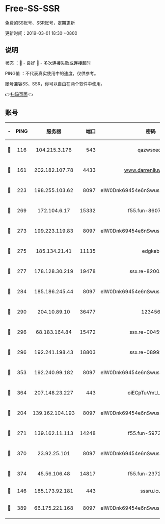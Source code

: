 # Free-SS-SSR

免费的SS账号、SSR账号，定期更新

更新时间：2019-03-01 18:30 +0800

## 说明

状态     ：🙂 - 良好 🙁 - 多次连接失败或连接超时

PING值   ：不代表真实使用中的速度，仅供参考。

账号兼容SS、SSR，你可以自由在两个软件中使用。

👉[扫码页面](https://liesauer.github.io/free-ss-ssr.github.io/)👈

## 账号

|-|PING|服务器|端口|密码|加密方式|区域|
|:----:|:----:|:-----:|-----:|:----:|:----:|:----:|
|🙂|116|104.215.3.176|543|qazwsxedc|aes-256-gcm|JP|
|🙂|161|202.182.107.78|4433|www.darrenliuwei.com|aes-256-cfb|JP|
|🙂|223|198.255.103.62|8097|eIW0Dnk69454e6nSwuspv9DmS201tQ0D|aes-256-cfb|US|
|🙂|269|172.104.6.17|15332|f55.fun-86079232|aes-256-cfb|US|
|🙂|273|199.223.119.83|8097|eIW0Dnk69454e6nSwuspv9DmS201tQ0D|aes-256-cfb|US|
|🙂|275|185.134.21.41|11135|edgkeb|aes-256-cfb|GB|
|🙂|277|178.128.30.219|19478|ssx.re-82003000|aes-256-cfb|SG|
|🙂|284|185.186.245.44|8097|eIW0Dnk69454e6nSwuspv9DmS201tQ0D|aes-256-cfb|NL|
|🙂|290|204.10.89.10|36477|123456|aes-256-cfb|US|
|🙂|296|68.183.164.84|15472|ssx.re-00459440|aes-256-cfb|US|
|🙂|296|192.241.198.43|18803|ssx.re-08999110|aes-256-cfb|US|
|🙂|353|192.240.99.182|8097|eIW0Dnk69454e6nSwuspv9DmS201tQ0D|aes-256-cfb|US|
|🙂|364|207.148.23.227|443|oiECpTuVmLLxk4Ts|aes-256-cfb|US|
|🙂|204|139.162.104.193|8097|eIW0Dnk69454e6nSwuspv9DmS201tQ0D|aes-256-cfb|JP|
|🙂|271|139.162.11.113|14248|f55.fun-59730477|aes-256-cfb|SG|
|🙂|370|23.92.25.101|8097|eIW0Dnk69454e6nSwuspv9DmS201tQ0D|aes-256-cfb|US|
|🙂|374|45.56.106.48|14817|f55.fun-23726526|aes-256-cfb|US|
|🙁|146|185.173.92.181|443|sssru.icu|rc4-md5|RU|
|🙁|389|66.175.221.168|8097|eIW0Dnk69454e6nSwuspv9DmS201tQ0D|aes-256-cfb|US|
